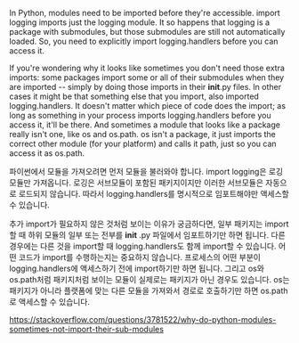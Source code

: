 In Python, modules need to be imported before they're accessible. import logging imports just the logging module. It so happens that logging is a package with submodules, but those submodules are still not automatically loaded. So, you need to explicitly import logging.handlers before you can access it.

If you're wondering why it looks like sometimes you don't need those extra imports: some packages import some or all of their submodules when they are imported -- simply by doing those imports in their __init__.py files. In other cases it might be that something else that you import, also imported logging.handlers. It doesn't matter which piece of code does the import; as long as something in your process imports logging.handlers before you access it, it'll be there. And sometimes a module that looks like a package really isn't one, like os and os.path. os isn't a package, it just imports the correct other module (for your platform) and calls it path, just so you can access it as os.path.


파이썬에서 모듈을 가져오려면 먼저 모듈을 불러와야 합니다. import logging은 로깅 모듈만 가져옵니다. 로깅은 서브모듈이 포함된 패키지이지만 이러한 서브모듈은 자동으로 로드되지 않습니다. 따라서 logging.handlers를 명시적으로 임포트해야만 액세스할 수 있습니다.

추가 import가 필요하지 않은 것처럼 보이는 이유가 궁금하다면, 일부 패키지는 import할 때 하위 모듈의 일부 또는 전부를 __init__ .py 파일에서 임포트하기만 하면 됩니다. 다른 경우에는 다른 것을 import할 때 logging.handlers도 함께 import할 수 있습니다. 어떤 코드가 import를 수행하는지는 중요하지 않습니다. 프로세스의 어떤 부분이 logging.handlers에 액세스하기 전에 import하기만 하면 됩니다. 그리고 os와 os.path처럼 패키지처럼 보이는 모듈이 실제로는 패키지가 아닌 경우도 있습니다. os는 패키지가 아니라 플랫폼에 맞는 다른 모듈을 가져와서 경로로 호출하기만 하면 os.path로 액세스할 수 있습니다.

https://stackoverflow.com/questions/3781522/why-do-python-modules-sometimes-not-import-their-sub-modules
